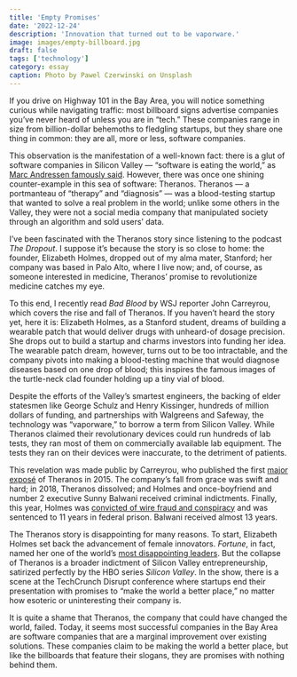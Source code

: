 ```yaml
---
title: 'Empty Promises'
date: '2022-12-24'
description: 'Innovation that turned out to be vaporware.'
image: images/empty-billboard.jpg
draft: false
tags: ['technology']
category: essay
caption: Photo by Pawel Czerwinski on Unsplash
---
```


If you drive on Highway 101 in the Bay Area, you will notice something curious while navigating traffic: most billboard signs advertise companies you’ve never heard of unless you are in “tech.” These companies range in size from billion-dollar behemoths to fledgling startups, but they share one thing in common: they are all, more or less, software companies.

This observation is the manifestation of a well-known fact: there is a glut of software companies in Silicon Valley — “software is eating the world,” as [Marc Andressen famously said](https://a16z.com/2011/08/20/why-software-is-eating-the-world/). However, there was once one shining counter-example in this sea of software: Theranos. Theranos — a portmanteau of “therapy” and “diagnosis” — was a blood-testing startup that wanted to solve a real problem in the world; unlike some others in the Valley, they were not a social media company that manipulated society through an algorithm and sold users’ data.

I’ve been fascinated with the Theranos story since listening to the podcast _The Dropout_. I suppose it’s because the story is so close to home: the founder, Elizabeth Holmes, dropped out of my alma mater, Stanford; her company was based in Palo Alto, where I live now; and, of course, as someone interested in medicine, Theranos’ promise to revolutionize medicine catches my eye.

To this end, I recently read _Bad Blood_ by WSJ reporter John Carreyrou, which covers the rise and fall of Theranos. If you haven’t heard the story yet, here it is: Elizabeth Holmes, as a Stanford student, dreams of building a wearable patch that would deliver drugs with unheard-of dosage precision. She drops out to build a startup and charms investors into funding her idea. The wearable patch dream, however, turns out to be too intractable, and the company pivots into making a blood-testing machine that would diagnose diseases based on one drop of blood; this inspires the famous images of the turtle-neck clad founder holding up a tiny vial of blood.

Despite the efforts of the Valley’s smartest engineers, the backing of elder statesmen like George Schulz and Henry Kissinger, hundreds of million dollars of funding, and partnerships with Walgreens and Safeway, the technology was “vaporware,” to borrow a term from Silicon Valley. While Theranos claimed their revolutionary devices could run hundreds of lab tests, they ran most of them on commercially available lab equipment. The tests they ran on their devices were inaccurate, to the detriment of patients.

This revelation was made public by Carreyrou, who published the first [major exposé](https://www.wsj.com/articles/theranos-has-struggled-with-blood-tests-1444881901) of Theranos in 2015. The company’s fall from grace was swift and hard; in 2018, Theranos dissolved; and Holmes and once-boyfriend and number 2 executive Sunny Balwani received criminal indictments. Finally, this year, Holmes was [convicted of wire fraud and conspiracy](https://www.businessinsider.com/theranos-founder-ceo-elizabeth-holmes-life-story-bio-2018-4) and was sentenced to 11 years in federal prison. Balwani received almost 13 years.

The Theranos story is disappointing for many reasons. To start, Elizabeth Holmes set back the advancement of female innovators. _Fortune_, in fact, named her one of the world’s [most disappointing leaders](https://fortune.com/2016/03/30/most-disappointing-leaders/). But the collapse of Theranos is a broader indictment of Silicon Valley entrepreneurship, satirized perfectly by the HBO series _Silicon Valley_. In the show, there is a scene at the TechCrunch Disrupt conference where startups end their presentation with promises to “make the world a better place,” no matter how esoteric or uninteresting their company is.

It is quite a shame that Theranos, the company that could have changed the world, failed. Today, it seems most successful companies in the Bay Area are software companies that are a marginal improvement over existing solutions. These companies claim to be making the world a better place, but like the billboards that feature their slogans, they are promises with nothing behind them.
